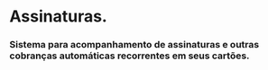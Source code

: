 # Assinaturas.

### Sistema para acompanhamento de assinaturas e outras cobranças automáticas recorrentes em seus cartões.

